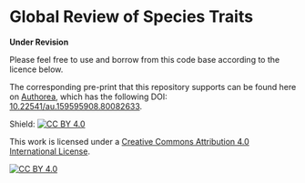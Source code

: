 # Global Review of Species Traits

**Under Revision**

Please feel free to use and borrow from this code base according to the licence below.

The corresponding pre-print that this repository supports can be found here on [Authorea](https://www.authorea.com/users/346990/articles/472799-trait-based-approaches-to-global-change-ecology-from-description-to-prediction), which has the following DOI: [10.22541/au.159595908.80082633](10.22541/au.159595908.80082633).

Shield: [![CC BY 4.0][cc-by-shield]][cc-by]

This work is licensed under a
[Creative Commons Attribution 4.0 International License][cc-by].

[![CC BY 4.0][cc-by-image]][cc-by]

[cc-by]: http://creativecommons.org/licenses/by/4.0/
[cc-by-image]: https://i.creativecommons.org/l/by/4.0/88x31.png
[cc-by-shield]: https://img.shields.io/badge/License-CC%20BY%204.0-lightgrey.svg
